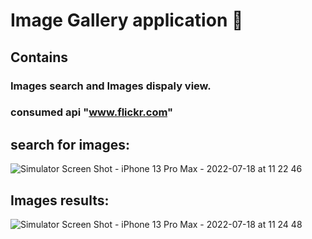 # Image Gallery application :camera_flash:



## Contains 
    
   ### Images search and  Images dispaly view.
   ### consumed api "www.flickr.com"

## search for images:
![Simulator Screen Shot - iPhone 13 Pro Max - 2022-07-18 at 11 22 46](https://user-images.githubusercontent.com/12441373/179493459-9ad2f63d-6639-4714-b810-908941faa38e.png)


## Images results:

![Simulator Screen Shot - iPhone 13 Pro Max - 2022-07-18 at 11 24 48](https://user-images.githubusercontent.com/12441373/179493501-0f7b6a8f-a9fb-480e-98b4-fa05fe3a7940.png)
